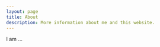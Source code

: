 ```yaml
---
layout: page
title: About
description: More information about me and this website.
---
```


I am ...

